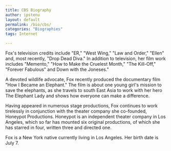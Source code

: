 ```yaml
---
title: CBS Biography
author: ipstenu
layout: default
permalink: /bio/cbs/
categories: "Biographies"
tags: Internet

---
```


Fox's television credits include "ER," "West Wing," "Law and Order," "Ellen" and, most recently, "Drop Dead Diva." In addition to television, her film work includes "Memento," "How to Make the Cruelest Month," "The Kill-Off," "Forever Fabulous" and Down with the Joneses."

A devoted wildlife advocate, Fox recently produced the documentary film "How I Became an Elephant." The film is about one young girl's mission to save the elephants, as she travels to south East Asia to work with her hero The Elephant Lady and shows how everyone can make a difference.

Having appeared in numerous stage productions, Fox continues to work tirelessly in conjunction with the theater company she co-founded, Honeypot Productions. Honeypot is an independent theater company in Los Angeles, which so far has mounted six original productions, of which she has starred in four, written three and directed one.

Fox is a New York native currently living in Los Angeles. Her birth date is July 7. 